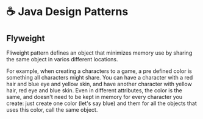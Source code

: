 # ☕ Java Design Patterns

## Flyweight

Fliweight pattern defines an object that minimizes memory use by sharing the same object in varios different locations.

For example, when creating a characters to a game, a pre defined color is something all characters might share. You can have a character with a red hair and blue eye and yellow skin, and have another character with yellow hair, red eye and blue skin. Even in different attributes, the color is the same, and doesn't need to be kept in memory for every character you create: just create one color (let's say blue) and them for all the objects that uses this color, call the same object.